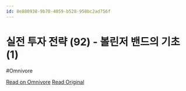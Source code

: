 ```yaml
---
id: 8e880938-9b70-4059-b528-958bc2ad756f
---
```


# 실전 투자 전략 (92) - 볼린저 밴드의 기초 (1)
#Omnivore

[Read on Omnivore](https://omnivore.app/me/https-stock-79-tistory-com-entry-ec-8-b-a-4-ec-a-0-84-ed-88-ac-e-19024e804de)
[Read Original](https://stock79.tistory.com/entry/%EC%8B%A4%EC%A0%84-%ED%88%AC%EC%9E%90-%EC%A0%84%EB%9E%B5-92-%EB%B3%BC%EB%A6%B0%EC%A0%80-%EB%B0%B4%EB%93%9C%EC%9D%98-%EA%B8%B0%EC%B4%88-1)

